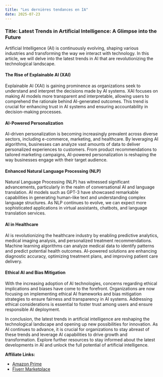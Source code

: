 ```yaml
---
title: "Les dernières tendances en IA"
date: 2025-07-23
---
```


### Title: Latest Trends in Artificial Intelligence: A Glimpse into the Future

Artificial Intelligence (AI) is continuously evolving, shaping various industries and transforming the way we interact with technology. In this article, we will delve into the latest trends in AI that are revolutionizing the technological landscape.

#### The Rise of Explainable AI (XAI)

Explainable AI (XAI) is gaining prominence as organizations seek to understand and interpret the decisions made by AI systems. XAI focuses on making AI models more transparent and interpretable, allowing users to comprehend the rationale behind AI-generated outcomes. This trend is crucial for enhancing trust in AI systems and ensuring accountability in decision-making processes.

#### AI-Powered Personalization

AI-driven personalization is becoming increasingly prevalent across diverse sectors, including e-commerce, marketing, and healthcare. By leveraging AI algorithms, businesses can analyze vast amounts of data to deliver personalized experiences to customers. From product recommendations to tailored marketing campaigns, AI-powered personalization is reshaping the way businesses engage with their target audience.

#### Enhanced Natural Language Processing (NLP)

Natural Language Processing (NLP) has witnessed significant advancements, particularly in the realm of conversational AI and language translation. AI models such as GPT-3 have showcased remarkable capabilities in generating human-like text and understanding complex language structures. As NLP continues to evolve, we can expect more sophisticated applications in virtual assistants, chatbots, and language translation services.

#### AI in Healthcare

AI is revolutionizing the healthcare industry by enabling predictive analytics, medical imaging analysis, and personalized treatment recommendations. Machine learning algorithms can analyze medical data to identify patterns and predict potential health outcomes. AI-powered solutions are enhancing diagnostic accuracy, optimizing treatment plans, and improving patient care delivery.

#### Ethical AI and Bias Mitigation

With the increasing adoption of AI technologies, concerns regarding ethical implications and biases have come to the forefront. Organizations are now focusing on implementing ethical AI frameworks and bias mitigation strategies to ensure fairness and transparency in AI systems. Addressing ethical considerations is essential to foster trust among users and ensure responsible AI deployment.

In conclusion, the latest trends in artificial intelligence are reshaping the technological landscape and opening up new possibilities for innovation. As AI continues to advance, it is crucial for organizations to stay abreast of these trends and leverage AI capabilities to drive growth and transformation. Explore further resources to stay informed about the latest developments in AI and unlock the full potential of artificial intelligence.

**Affiliate Links:**
- [Amazon Prime](https://www.amazon.fr/amazonprime?_encoding=UTF8&primeCampaignId=prime_assoc_ft&tag=zenzen0d-21France)
- [Fiverr Marketplace](https://go.fiverr.com/visit/?bta=1071918&brand=fiverrmarketplace)